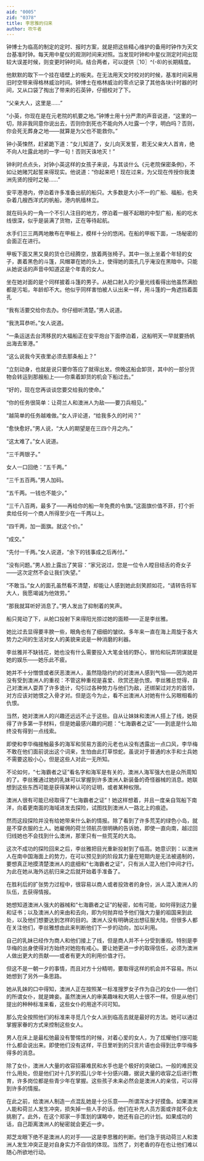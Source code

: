 ```yaml
---
aid: "0005"
zid: "0378"
title: 李思雅的归来
author: 吹牛者
---
```


钟博士为临高的制定的定时、报时方案，就是把这些精心维护的备用时钟作为天文台基准时钟。每天用中星仪的观测时间来对照。当发现时钟和中星仪测定时间出现较大误差时候，则变更时钟时间。结合两者，可以提供〖10〗^(-8)的长期精度。

他默默的取下一个挂在墙壁上的板夹。在无法用天文时校对的时候，基准时间采用旧时空带来得格林威治时间。钟博士在格林威治的零点记录了其他各块计时器的时间，又从口袋了掏出了带来的石英钟，仔细校对了下。

“父亲大人，这里是……”

“小英，你现在是在元老院的机要之地。”钟博士用十分严肃的声音说道，“这里的一切，除非我同意你说出去，否则你到死也不能向外人吐露一个字，明白吗？否则，你会死无葬身之地——就算是为父也不能救你。”

钟小英悚然，赶紧跪下道：“女儿知道了，女儿向天发誓，若无父亲大人首肯，绝不向人吐露此地的一字一句！否则天诛地灭！”

钟利时点点头，对钟小英这样的女孩子来说，与其谈什么《元老院保密条例》，不如让她赌咒起誓来得现实。他说道：“你起来吧！现在过来，为父现在传授你我澳洲先贤的授时之秘……”

安平港港内，停泊着许多准备出航的船只。大多数是大小不一的广船、福船，也夹杂着几艘西洋式的帆船，港内帆樯林立。

就在码头的一角一个不引人注目的地方，停泊着一艘不起眼的中型广船，船的吃水线很深，似乎是装满了货物，正在等待起航。

水手们三三两两地散布在甲板上，模样十分的悠闲。在船的甲板下面，一场秘密的会面正在进行。

甲板下面又黑又臭的货仓已经腾空，放着两张椅子。其中一张上坐着个年轻的女子，裹着黑色的斗篷，风帽罩在她的头上，使得她的面孔几乎淹没在黑暗中。只能从她说话的声音中知道这是个年青的女人。

坐在她对面的是个同样披着斗篷的男子。从舱口射入的少量光线看得出他虽然满脸都是污垢，年龄却不大。他似乎同样害怕被人认出来一样，用斗篷的一角遮挡着面孔

“我有活要交给你去办。你仔细听清楚。”男人说道。

“我洗耳恭听。”女人说道。

“一条运送去台湾移民的大福船正在安平炮台下面停泊着，这船明天一早就要扬帆出海去笨港。”

“这么说我今天夜里必须去那条船上？”

“立刻动身，也就是说只要你答应了就得出发。傍晚这船会卸货，其中的一部分货物会转运到那艘船上——你乘着卸货的机会下船过去。”

“好的，现在您再谈谈您要交给我的使命。”

“你的任务很简单：让荷兰人和澳洲人为敌——要刀兵相见。”

“越简单的任务越难做。”女人评论道，“给我多久的时间？”

“愈快愈好。”男人说，“大人的期望是在三四个月之内。”

“这太难了。”女人说道。

“三千两银子。”

女人一口回绝：“五千两。”

“三千五百两。”男人加码。

“五千两。一钱也不能少。”

“三千八百两，最多了——再给你的船一年免费的令旗。”这面旗价值不菲，打个折卖给任何一个商人所得至少在一千两以上。

“四千两，加一面旗。就这个价。”

“成交。”

“先付一千两。”女人说道，“余下的钱事成之后再付。”

“没有问题。”男人脸上露出了笑容：“家兄说过，您是一位令人瞠目结舌的奇女子——这次定然不会让我们失望。”

“不敢当。”女人的面孔虽然看不清楚，却能让人感到她此刻笑颜如花，“请转告将军大人，我愿竭诚为他效劳。”

“那我就耳听好消息了。”男人发出了抑制着的笑声。

船只晃动了下，从舱口投射下来得阳光掠过她的面颊——正是李丝雅。

她比过去显得要丰腴一些，眼角也有了细细的皱纹。多年来一直在海上周旋于各大势力之间的生活对女人的美貌来说是一种消磨的利器。

李丝雅并不缺钱花，她也没有什么需要投入大笔金钱的野心，冒险和玩弄阴谋就是她的娱乐——她乐此不疲。

她并不十分憎恨或者厌恶澳洲人，虽然隐隐约约的对澳洲人感到气恼——因为她并没有受到澳洲人的重视：不管这种重视是喜爱、欣赏还是仇恨。李丝雅总觉得，自己对澳洲人耍弄了许多诡计，勾引过各种势力与他们为敌，还绑架过对方的首领，对方应该对她恨之入骨才对。但是迄今为止，看不出澳洲人对她有什么另眼相看的仇恨。

当然，她对澳洲人的兴趣还远远不止于这些。自从让妹妹和澳洲人搭上了线，她获得了许多第一手材料，但是她最感兴趣的问题：“七海霸者之证”——到底是什么始终没有得到一点线索。

即使和李华梅接触最多的海军和贸易方面的元老也从没有透露出一点口风，李华梅不敢在他们面前说出这个词来，生怕由此打草惊蛇。虽说对于普通的水手和士兵她不需要这般小心，但是这些人对此一无所知。

不论如何，“七海霸者之证”看名字和海军是有关的，澳洲人海军强大也是众所周知的了。李丝雅通过她的乳妹可以掌握到许多澳洲人新装备的奇怪器械的消息。她联想到这些东西可能是获得某种认可的证明，或者某种权限。

澳洲人很有可能已经取得了“七海霸者之证”！她这样想着，并且一度亲自驾船下南洋，向着更南面的海域进发去探险，试图找到澳洲人一路北上的痕迹。

然而这段探险并没有给她带来什么新的情报。除了看到了许多荒芜的绿色小岛，就是不穿衣服的土人。她雇佣的荷兰领航员很明确的告诉她，即使一直向南，越过回归线她也不会找到什么澳洲，那里只有一些荒芜的大岛。

这次不成功的探险回来之后，李丝雅把目光重新投射到了临高。她意识到：以澳洲人在南中国海面上的势力，在可以预见到的阶段其力量在短期内是无法被遏制的，要想真正地摸清楚澳洲人的底细和“七海霸者之证”，只有派人混入他们中间才行。为此在她从海外远航归来之后就开始着手准备了。

在胜利后的扩张势力过程中，很容易以商人或者投效者的身份，派人混入澳洲人的队伍，去获得情报。

她想知道澳洲人强大的器械和“七海霸者之证”的秘密，如有可能，如何得到这力量和证书；以及澳洲人的来由和去向，即为何抛弃给予他们强大力量的祖国来到此处，以及他们想要达到怎样的目的。澳洲人没有明确说出想征服大陆，但很多人都在关注他们，李丝雅想由此来判断他们下一步的动向，加以利用。

自己的乳妹已经作为商人和他们接上了线，但是商人并不十分受到重视。特别是李华梅的出身使得对方始终对她抱有戒心。要让她更进一步的取得信任，必须为澳洲人做出更大的贡献——或者有更大的利用价值才行。

但这不是一朝一夕的事情，而且对方十分精明，要取得这样的机会并不容易。所以她想到了另外一条思路。

她从乳妹的口中得知，澳洲人正在按照某一标准搜罗女子作为自己的女仆——他们的所谓女仆，就是婢妾。虽然澳洲人的审美趣味和大明人士很不一样。但是从他们提出的种种标准来看，这些女仆的用途不问可知。

那么完全按照他们的标准来寻觅几个女人派到临高去就是最好的方法。她可以通过掌握家眷的方式来控制这些女人。

男人在床上是最松弛最没有警惕性的时候，对着心爱的女人，为了炫耀他们很可能什么都会说出来。即使他们没有这样，平日里听到的只言片语也会得到比李华梅多得多的消息。

除了女仆，澳洲人大量的收容招募难民和水手也是个极好的突破口。一般的难民没什么用处，但是他们对十几岁的孤儿少年十分感兴趣，据说大量的收容之后进行教育，许多岗位都是些青少年在掌握。这些孩子未来必然会是澳洲人的亲信，可以得到许多的情报。

在此之前，给澳洲人制造一点混乱她是十分乐意——所谓浑水才好摸鱼。如果澳洲人能和荷兰人发生冲突，损失掉一些人手的话，他们在补充人员方面或许就不会太挑剔了。此外，在这个郑家一手策划的谋略中，她还有自己的计划。如果成功的话，自己距离澳洲人的秘密就会更近一步。

郑芝龙眼下绝不是澳洲人的对手——这是李思雅的判断。他们急于挑动荷兰人和澳洲人发生冲突正是对自身实力不自信的体现。当然了，刘老香的存在也让他们难以随心所欲地行动。
